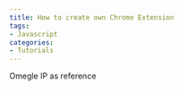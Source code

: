 ```yaml
---
title: How to create own Chrome Extension
tags:
- Javascript
categories: 
- Tutorials
---
```

Omegle IP as reference
